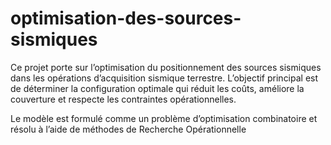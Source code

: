 # optimisation-des-sources-sismiques

Ce projet porte sur l’optimisation du positionnement des sources sismiques dans les opérations d’acquisition sismique terrestre.
L’objectif principal est de déterminer la configuration optimale qui réduit les coûts, améliore la couverture et respecte les contraintes opérationnelles.

Le modèle est formulé comme un problème d’optimisation combinatoire et résolu à l’aide de méthodes de Recherche Opérationnelle
